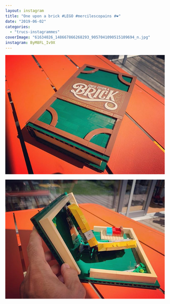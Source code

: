 ```yaml
---
layout: instagram
title: "One upon a brick #LEGO #mercilescopains #❤️"
date: "2019-06-02"
categories: 
  - "trucs-instagrammes"
coverImage: "61634026_148667866268293_9057041090515109694_n.jpg"
instagram: ByM8FL_Iv9X
---
```


![](/images/60551385_2325503731042474_5726248943474724503_n.jpg)

![](/images/61840416_2389198968030694_2402995423590653764_n.jpg)
